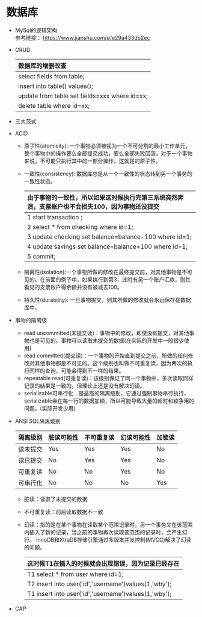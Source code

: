 # 数据库 
  - MySql的逻辑架构  
    参考链接： https://www.jianshu.com/p/e29a433db2ec
  - CRUD
  
     |数据库的增删改查|
     | :-----   | 
     | select fields from table;|
     |insert into table() values();|
     | update from table set fields=xxx where id=xx;|
     |delete table where id=xx;|
  - 三大范式
  - ACID
    - 原子性(atomicity): 一个事物必须被视为一个不可分割的最小工作单元，整个事物中的操作要么全部提交成功，要么全部失败回滚，对于一个事物来说，不可能只执行其中的一部分操作，这就是的原子性。
    -  一致性(consistency): 数据库总是从一个一致性的状态转到另一个事务的一致性状态。
        
        |由于事物的一致性，所以如果这时候执行完第三系统突然奔溃，支票账户也不会损失100，因为事物还没提交|
         | :-----   | 
         |1 start transaction  ;|
         | 2 select * from checking where id=1;|
         | 3 update checking set balance=balance-100 where id=1;|
         |  4 update savings set balance=balance+100 where id=1;|
         |  5 commit;|
      
     - 隔离性(isolation):一个事物所做的修改在最终提交前，对其他事物是不可见的。在前面的例子中，如果执行到第3，此时有另一个账户汇款，则其看见的支票账户得余额并没有被减去100。
     
     - 持久性(durability): 一旦事物提交，则其所做的修改就会永远保存在数据库中。
  - 事物的隔离级
    - read uncommitted(未提交读)：事物中的修改，即使没有提交，对其他事物也是可见的。事物可以读取未提交的数据(在实际的开发中一般很少使用)
    - read committed(提交读)：一个事物的开始直到提交之前，所做的任何修改对其他事物都是不可见的。这个级别也叫做不可重复读，因为两次的执行同样的查询，可能会得到不一样的结果。
    - repeatable read(可重复读)：该级别保证了同一个事物中，多次读取同样记录的结果是一致的。但理论上还是没有解决幻读。
    - serializable可串行化：是最高的隔离级别，它通过强制事物串行执行，serializable会在每一行的数据加锁，所以可能导致大量的超时和锁争用的问题。(实际开发少用)
   - ANSI SQL隔离级别
   
     |  隔离级别       | 脏读可能性    |  不可重复读  | 幻读可能性    |  加锁读  |
     | :--------  | :-----   | :---- | :-----   | :---- |
     |  读未提交        | Yes      |   Yes    |Yes|No|
     |  读已提交        | No      |   Yes    |Yes|No|
      |  可重复读       | No      |   No   |Yes|No|
      | 可串行化|No|No|No|Yes|
       - 脏读：读取了未提交的数据
       - 不可重复读：前后读取数据不一致
       - 幻读：指的是在某个事物在读取某个范围记录时，另一个事务又在该范围内插入了新的记录，当之前的事物再次读取该范围的记录时，会产生幻行。
       InnoDB和XtraDB存储引擎通过多版本并发控制(MVCC)解决了幻读的问题。
       
         |这时候T1在插入的时候就会出现错误，因为记录已经存在|
          | :-----   | 
          |T1 select * from user where id=1;|
          |T2  insert into user('id','username')values(1,'wby');|
          |T1 insert into user('id','username')values(1,'wby');|
                                                                 
                                                                  
       
 - CAP
  
 